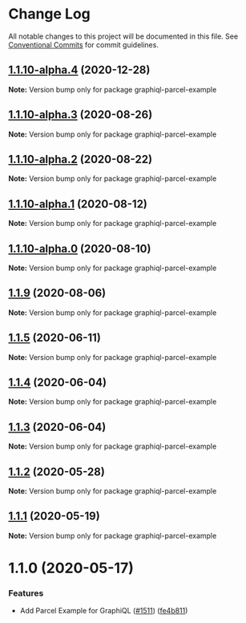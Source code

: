 # Change Log

All notable changes to this project will be documented in this file.
See [Conventional Commits](https://conventionalcommits.org) for commit guidelines.

## [1.1.10-alpha.4](https://github.com/graphql/graphiql/compare/graphiql-parcel-example@1.1.10-alpha.3...graphiql-parcel-example@1.1.10-alpha.4) (2020-12-28)

**Note:** Version bump only for package graphiql-parcel-example

## [1.1.10-alpha.3](https://github.com/graphql/graphiql/compare/graphiql-parcel-example@1.1.10-alpha.2...graphiql-parcel-example@1.1.10-alpha.3) (2020-08-26)

**Note:** Version bump only for package graphiql-parcel-example

## [1.1.10-alpha.2](https://github.com/graphql/graphiql/compare/graphiql-parcel-example@1.1.10-alpha.1...graphiql-parcel-example@1.1.10-alpha.2) (2020-08-22)

**Note:** Version bump only for package graphiql-parcel-example

## [1.1.10-alpha.1](https://github.com/graphql/graphiql/compare/graphiql-parcel-example@1.1.10-alpha.0...graphiql-parcel-example@1.1.10-alpha.1) (2020-08-12)

**Note:** Version bump only for package graphiql-parcel-example

## [1.1.10-alpha.0](https://github.com/graphql/graphiql/compare/graphiql-parcel-example@1.1.9...graphiql-parcel-example@1.1.10-alpha.0) (2020-08-10)

**Note:** Version bump only for package graphiql-parcel-example

## [1.1.9](https://github.com/graphql/graphiql/compare/graphiql-parcel-example@1.1.5...graphiql-parcel-example@1.1.9) (2020-08-06)

**Note:** Version bump only for package graphiql-parcel-example

## [1.1.5](https://github.com/graphql/graphiql/compare/graphiql-parcel-example@1.1.4...graphiql-parcel-example@1.1.5) (2020-06-11)

**Note:** Version bump only for package graphiql-parcel-example

## [1.1.4](https://github.com/graphql/graphiql/compare/graphiql-parcel-example@1.1.3...graphiql-parcel-example@1.1.4) (2020-06-04)

**Note:** Version bump only for package graphiql-parcel-example

## [1.1.3](https://github.com/graphql/graphiql/compare/graphiql-parcel-example@1.1.2...graphiql-parcel-example@1.1.3) (2020-06-04)

**Note:** Version bump only for package graphiql-parcel-example

## [1.1.2](https://github.com/graphql/graphiql/compare/graphiql-parcel-example@1.1.1...graphiql-parcel-example@1.1.2) (2020-05-28)

**Note:** Version bump only for package graphiql-parcel-example

## [1.1.1](https://github.com/graphql/graphiql/compare/graphiql-parcel-example@1.1.0...graphiql-parcel-example@1.1.1) (2020-05-19)

**Note:** Version bump only for package graphiql-parcel-example

# 1.1.0 (2020-05-17)

### Features

- Add Parcel Example for GraphiQL ([#1511](https://github.com/graphql/graphiql/issues/1511)) ([fe4b811](https://github.com/graphql/graphiql/commit/fe4b811876838cabdf545a6034ad12bc33e044b2))
